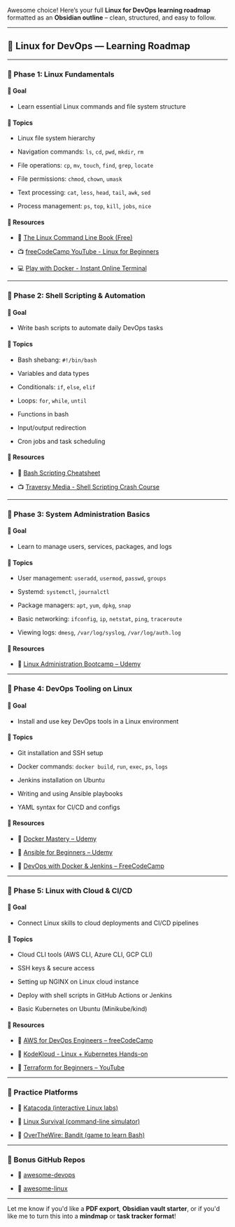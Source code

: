 

Awesome choice! Here’s your full **Linux for DevOps learning roadmap** formatted as an **Obsidian outline** – clean, structured, and easy to follow.

---

## 🧭 Linux for DevOps — Learning Roadmap

---

### 📅 Phase 1: Linux Fundamentals

#### 🎯 **Goal**

- Learn essential Linux commands and file system structure
    

#### 🔧 **Topics**

- Linux file system hierarchy
    
- Navigation commands: `ls`, `cd`, `pwd`, `mkdir`, `rm`
    
- File operations: `cp`, `mv`, `touch`, `find`, `grep`, `locate`
    
- File permissions: `chmod`, `chown`, `umask`
    
- Text processing: `cat`, `less`, `head`, `tail`, `awk`, `sed`
    
- Process management: `ps`, `top`, `kill`, `jobs`, `nice`
    

#### 🔗 **Resources**

- 📘 [The Linux Command Line Book (Free)](https://linuxcommand.org/tlcl.php)
    
- 📺 [freeCodeCamp YouTube - Linux for Beginners](https://www.youtube.com/watch?v=IVquJh3DXUA)
    
- 💻 [Play with Docker - Instant Online Terminal](https://labs.play-with-docker.com/)
    

---

### 📅 Phase 2: Shell Scripting & Automation

#### 🎯 **Goal**

- Write bash scripts to automate daily DevOps tasks
    

#### 🔧 **Topics**

- Bash shebang: `#!/bin/bash`
    
- Variables and data types
    
- Conditionals: `if`, `else`, `elif`
    
- Loops: `for`, `while`, `until`
    
- Functions in bash
    
- Input/output redirection
    
- Cron jobs and task scheduling
    

#### 🔗 **Resources**

- 📘 [Bash Scripting Cheatsheet](https://devhints.io/bash)
    
- 📺 [Traversy Media - Shell Scripting Crash Course](https://www.youtube.com/watch?v=v-F3YLd6oMw)
    

---

### 📅 Phase 3: System Administration Basics

#### 🎯 **Goal**

- Learn to manage users, services, packages, and logs
    

#### 🔧 **Topics**

- User management: `useradd`, `usermod`, `passwd`, `groups`
    
- Systemd: `systemctl`, `journalctl`
    
- Package managers: `apt`, `yum`, `dpkg`, `snap`
    
- Basic networking: `ifconfig`, `ip`, `netstat`, `ping`, `traceroute`
    
- Viewing logs: `dmesg`, `/var/log/syslog`, `/var/log/auth.log`
    

#### 🔗 **Resources**

- 📘 [Linux Administration Bootcamp – Udemy](https://www.udemy.com/course/linux-administration-bootcamp/)
    

---

### 📅 Phase 4: DevOps Tooling on Linux

#### 🎯 **Goal**

- Install and use key DevOps tools in a Linux environment
    

#### 🔧 **Topics**

- Git installation and SSH setup
    
- Docker commands: `docker build`, `run`, `exec`, `ps`, `logs`
    
- Jenkins installation on Ubuntu
    
- Writing and using Ansible playbooks
    
- YAML syntax for CI/CD and configs
    

#### 🔗 **Resources**

- 📘 [Docker Mastery – Udemy](https://www.udemy.com/course/docker-mastery/)
    
- 📘 [Ansible for Beginners – Udemy](https://www.udemy.com/course/ansible-for-the-absolute-beginners/)
    
- 📘 [DevOps with Docker & Jenkins – FreeCodeCamp](https://www.youtube.com/watch?v=9854FqhanW4)
    

---

### 📅 Phase 5: Linux with Cloud & CI/CD

#### 🎯 **Goal**

- Connect Linux skills to cloud deployments and CI/CD pipelines
    

#### 🔧 **Topics**

- Cloud CLI tools (AWS CLI, Azure CLI, GCP CLI)
    
- SSH keys & secure access
    
- Setting up NGINX on Linux cloud instance
    
- Deploy with shell scripts in GitHub Actions or Jenkins
    
- Basic Kubernetes on Ubuntu (Minikube/kind)
    

#### 🔗 **Resources**

- 📘 [AWS for DevOps Engineers – freeCodeCamp](https://www.youtube.com/watch?v=Ia-UEYYR44s)
    
- 📘 [KodeKloud - Linux + Kubernetes Hands-on](https://kodekloud.com/)
    
- 📘 [Terraform for Beginners – YouTube](https://www.youtube.com/watch?v=7xngnjfIlK4)
    

---

### 🧪 Practice Platforms

- 🧱 [Katacoda (interactive Linux labs)](https://www.katacoda.com/)
    
- 🧱 [Linux Survival (command-line simulator)](https://linuxsurvival.com/)
    
- 🧱 [OverTheWire: Bandit (game to learn Bash)](https://overthewire.org/wargames/bandit/)
    

---

### 🧰 Bonus GitHub Repos

- 🔗 [awesome-devops](https://github.com/opsnull/awesome-devops)
    
- 🔗 [awesome-linux](https://github.com/inputsh/awesome-linux)
    

---

Let me know if you'd like a **PDF export**, **Obsidian vault starter**, or if you'd like me to turn this into a **mindmap** or **task tracker format**!